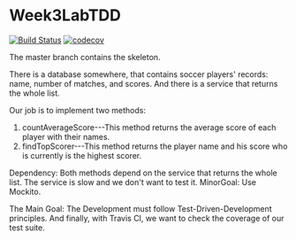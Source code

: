 # Week3LabTDD

[![Build Status](https://travis-ci.org/BlazPocrnja/Week3LabTDD.svg?branch=master)](https://travis-ci.org/BlazPocrnja/Week3LabTDD)
[![codecov](https://codecov.io/gh/BlazPocrnja/Week3LabTDD/branch/master/graph/badge.svg)](https://codecov.io/gh/BlazPocrnja/Week3LabTDD)

The master branch contains the skeleton. 

There is a database somewhere, that contains soccer players' records: name, number of matches, and scores. 
And there is a service that returns the whole list. 

Our job is to implement two methods:

1) countAverageScore---This method returns the average score of each player with their names. 
2) findTopScorer---This method returns the player name and his score who is currently is the highest scorer. 

Dependency: Both methods depend on the service that returns the whole list. The service is slow and we don't 
want to test it. 
MinorGoal: Use Mockito. 

The Main Goal: The Development must follow Test-Driven-Development principles. 
And finally, with Travis CI, we want to check the coverage of our test suite. 

